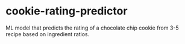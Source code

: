 # cookie-rating-predictor
ML model that predicts the rating of a chocolate chip cookie from 3-5 recipe based on ingredient ratios.
